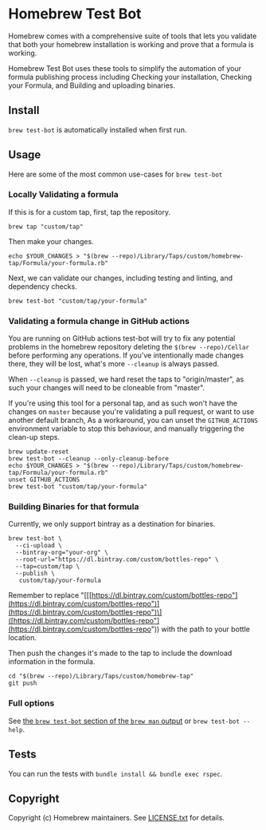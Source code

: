 Homebrew Test Bot
=================

Homebrew comes with a comprehensive suite of tools that lets you
validate that both your homebrew installation is working and prove that
a formula is working.

Homebrew Test Bot uses these tools to simplify the automation of your
formula publishing process including Checking your installation,
Checking your Formula, and Building and uploading binaries.

Install
-------

`brew test-bot` is automatically installed when first run.

Usage
-----

Here are some of the most common use-cases for `brew test-bot`

### Locally Validating a formula

If this is for a custom tap, first, tap the repository.

    brew tap "custom/tap"

Then make your changes.

    echo $YOUR_CHANGES > "$(brew --repo)/Library/Taps/custom/homebrew-tap/Formula/your-formula.rb"

Next, we can validate our changes, including testing and linting, and
dependency checks.

    brew test-bot "custom/tap/your-formula"

### Validating a formula change in GitHub actions

You are running on GitHub actions test-bot will try to fix any potential
problems in the homebrew repository deleting the `$(brew --repo)/Cellar`
before performing any operations. If you've intentionally made changes
there, they will be lost, what's more `--cleanup` is always passed.

When `--cleanup` is passed, we hard reset the taps to "origin/master",
as such your changes will need to be cloneable from "master".

If you're using this tool for a personal tap, and as such won't have the
changes on `master` because you're validating a pull request, or want to
use another default branch, As a workaround, you can unset the
`GITHUB_ACTIONS` environment variable to stop this behaviour, and
manually triggering the clean-up steps.

    brew update-reset
    brew test-bot --cleanup --only-cleanup-before
    echo $YOUR_CHANGES > "$(brew --repo)/Library/Taps/custom/homebrew-tap/Formula/your-formula.rb"
    unset GITHUB_ACTIONS
    brew test-bot "custom/tap/your-formula"

### Building Binaries for that formula

Currently, we only support bintray as a destination for binaries.

    brew test-bot \
      --ci-upload \
      --bintray-org="your-org" \
      --root-url="https://dl.bintray.com/custom/bottles-repo" \
      --tap=custom/tap \
      --publish \
       custom/tap/your-formula

Remember to replace
"\[[[https://dl.bintray.com/custom/bottles-repo"](https://dl.bintray.com/custom/bottles-repo")](https://dl.bintray.com/custom/bottles-repo")\]([https://dl.bintray.com/custom/bottles-repo"](https://dl.bintray.com/custom/bottles-repo"))
with the path to your bottle location.

Then push the changes it's made to the tap to include the download
information in the formula.

    cd "$(brew --repo)/Library/Taps/custom/homebrew-tap"
    git push

### Full options

See [the `brew test-bot` section of the `brew man`
output](https://docs.brew.sh/Manpage#test-bot-options-formula) or
`brew test-bot --help`.

Tests
-----

You can run the tests with `bundle install && bundle exec rspec`.

Copyright
---------

Copyright (c) Homebrew maintainers. See
[LICENSE.txt](https://github.com/Homebrew/homebrew-test-bot/blob/HEAD/LICENSE.txt)
for details.
